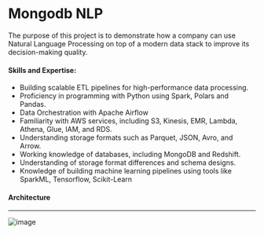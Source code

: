 # Mongodb NLP

The purpose of this project is to demonstrate how a company can use Natural Language Processing on top of a modern data stack to improve its decision-making quality.  

#### Skills and Expertise:

* Building scalable ETL pipelines for high-performance data processing.
* Proficiency in programming with Python using Spark, Polars and Pandas.
* Data Orchestration with Apache Airflow
* Familiarity with AWS services, including S3, Kinesis, EMR, Lambda, Athena, Glue, IAM, and RDS.
* Understanding storage formats such as Parquet, JSON, Avro, and Arrow.
* Working knowledge of databases, including MongoDB and Redshift.
* Understanding of storage format differences and schema designs.
* Knowledge of building machine learning pipelines using tools like SparkML, Tensorflow, Scikit-Learn



#### Architecture
------------------

![image](https://github.com/LNshuti/govgpt/assets/13305262/84a5db54-5385-4a23-9951-e916e6a25bc3)

